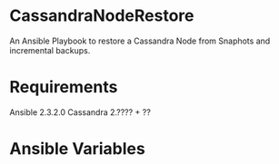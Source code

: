 # CassandraNodeRestore

An Ansible Playbook to restore a Cassandra Node from Snaphots and incremental backups.

# Requirements

Ansible 2.3.2.0
Cassandra 2.???? + ??

# Ansible Variables
